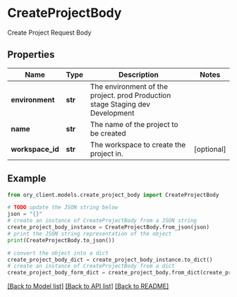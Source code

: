 # CreateProjectBody

Create Project Request Body

## Properties

Name | Type | Description | Notes
------------ | ------------- | ------------- | -------------
**environment** | **str** | The environment of the project. prod Production stage Staging dev Development | 
**name** | **str** | The name of the project to be created | 
**workspace_id** | **str** | The workspace to create the project in. | [optional] 

## Example

```python
from ory_client.models.create_project_body import CreateProjectBody

# TODO update the JSON string below
json = "{}"
# create an instance of CreateProjectBody from a JSON string
create_project_body_instance = CreateProjectBody.from_json(json)
# print the JSON string representation of the object
print(CreateProjectBody.to_json())

# convert the object into a dict
create_project_body_dict = create_project_body_instance.to_dict()
# create an instance of CreateProjectBody from a dict
create_project_body_form_dict = create_project_body.from_dict(create_project_body_dict)
```
[[Back to Model list]](../README.md#documentation-for-models) [[Back to API list]](../README.md#documentation-for-api-endpoints) [[Back to README]](../README.md)


